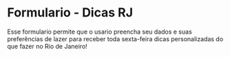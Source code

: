 # Formulario - Dicas RJ
 Esse formulario permite que o usario preencha seu dados e suas preferências de lazer para receber toda sexta-feira dicas personalizadas do que fazer no Rio de Janeiro!
